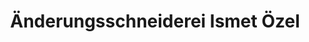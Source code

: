 ---
title: "Änderungsschneiderei Ismet Özel"
url: /kappeln/aenderungsschneiderei-ismet-oezel/
shop: Schneiderei
---